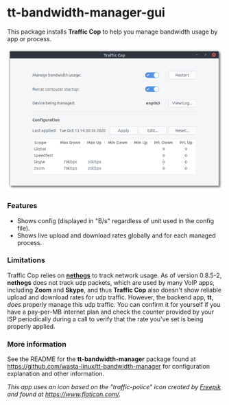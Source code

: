 # tt-bandwidth-manager-gui
This package installs **Traffic Cop** to help you manage bandwidth usage by app or process.

![Traffic Cop](data/traffic-cop.png)

### Features
- Shows config (displayed in "B/s" regardless of unit used in the config file).
- Shows live upload and download rates globally and for each managed process.

### Limitations
Traffic Cop relies on **[nethogs](https://github.com/raboof/nethogs)** to track network usage. As of version 0.8.5-2, **nethogs** does not track udp packets, which are used by many VoIP apps, including **Zoom** and **Skype**, and thus **Traffic Cop** also doesn't show reliable upload and download rates for udp traffic. However, the backend app, **tt**, *does* properly manage this udp traffic. You can confirm it for yourself if you have a pay-per-MB internet plan and check the counter provided by your ISP periodically during a call to verify that the rate you've set is being properly applied.

### More information
See the README for the **tt-bandwidth-manager** package found at https://github.com/wasta-linux/tt-bandwidth-manager for configuration explanation and other information.

*This app uses an icon based on the "traffic-police" icon created by [Freepik](https://www.flaticon.com/authors/freepik) and found at https://www.flaticon.com/.*
